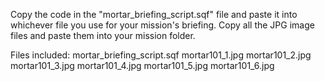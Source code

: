 Copy the code in the "mortar_briefing_script.sqf" file and paste it into whichever file you use for your mission's briefing.
Copy all the JPG image files and paste them into your mission folder. 

Files included: 
mortar_briefing_script.sqf
mortar101_1.jpg
mortar101_2.jpg
mortar101_3.jpg
mortar101_4.jpg
mortar101_5.jpg
mortar101_6.jpg
